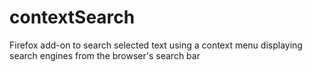 # contextSearch
Firefox add-on to search selected text using a context menu displaying search engines from the browser's search bar
